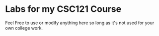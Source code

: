 # Labs for my CSC121 Course
Feel Free to use or modify anything here so long as it's not used for your own college work.